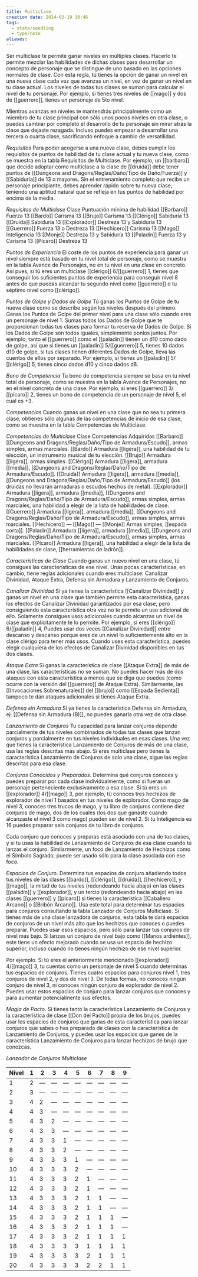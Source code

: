 ```yaml
---
title: Multiclase
creation date: 2024-02-19 10:46
tags:
  - state/seedling
  - type/note
aliases:
---
```

Ser multiclase te permite ganar niveles en múltiples clases. Hacerlo te permite mezclar las habilidades de dichas clases para desarrollar un concepto de personaje que se distingue
de uno basado en las opciones normales de clase. 
Con esta regla, tú tienes la opción de ganar un nivel en una nueva clase cada vez que avanzas un nivel, en vez de ganar un nivel en tu clase actual. Los niveles de todas tus clases se suman para
calcular el nivel de tu personaje. 
Por ejemplo, si tienes tres niveles de [[mago]] y dos de [[guerrero]], tienes un personaje de 5to nivel.

Mientras avanzas en niveles te mantendrás principalmente como un miembro de tu clase principal con sólo unos pocos niveles en otra clase, o puedes cambiar por completo el desarrollo de tu personaje sin mirar atrás la clase que dejaste rezagada. Incluso puedes empezar a desarrollar una tercera o cuarta clase, sacrificando enfoque a cambio de versatilidad.

*Requisitos*
Para poder acogerse a una nueva clase, debes cumplir los requisitos de puntos de habilidad de tu clase actual y tu nueva clase, como se muestra en la tabla Requisitos de Multiclase.
Por ejemplo, un [[barbaro]] que decide adoptar como multiclase a la clase de [[druida]] debe tener puntos de [[Dungeons and Dragons/Reglas/Daño/Tipo de Daño/Fuerza]] y [[Sabiduría]] de 13 o mayores. Sin el entrenamiento completo que recibe
un personaje principiante, debes aprender rápido sobre tu nueva clase, teniendo una aptitud natural que se refleja en tus puntos de habilidad por encima de la media.

*Requisitos de Multiclase*
Clase                     Puntuación mínima de habilidad
[[Barbaro]]                  Fuerza 13
[[Bardo]]                     Carisma 13
[[Brujo]]                      Carisma 13
[[Clérigo]]                   Sabiduría 13
[[Druida]]                    Sabiduría 13
[[Explorador]]             Destreza 13 y Sabiduría 13
[[Guerrero]]                Fuerza 13 o Destreza 13
[[Hechicero]]              Carisma 13
[[Mago]]                      Inteligencia 13
[[Monje]]                     Destreza 13 y Sabiduría 13
[[Paladín]]                   Fuerza 13 y Carisma 13
[[Pícaro]]                     Destreza 13


*Puntos de Experiencia*
El coste de los puntos de experiencia para ganar un nivel siempre está basado en tu nivel total de personaje, como se muestra en la tabla Avance de Personajes, no en tu nivel en una clase en concreto.
Así pues, si tú eres un multiclase [[clérigo]] 6/[[guerrero]] 1, tienes que conseguir los suficientes puntos de experiencia para conseguir nivel 8 antes de que puedas alcanzar tu segundo nivel como [[guerrero]] o tu séptimo nivel como [[clérigo]].

*Puntos de Golpe y Dados de Golpe*
Tú ganas los Puntos de Golpe de tu nueva clase como se describe según los niveles después del primero. Ganas los Puntos de Golpe del primer nivel para una clase sólo cuando eres
un personaje de nivel 1.
Sumas todos los Dados de Golpe que te proporcionan todas tus clases para formar tu reserva de Dados de Golpe. Si los Dados de Golpe son todos iguales, simplemente ponlos juntos. 
Por ejemplo, tanto el [[guerrero]] como el [[paladín]] tienen un d10 como dado de golpe, así que si tienes un [[paladín]] 5/[[guerrero]] 5, tienes 10 dados d10 de golpe, si tus clases tienen diferentes Dados de Golpe, lleva las cuentas de ellos por separado. Por ejemplo, si tienes un [[paladín]] 5/ [[clérigo]] 5, tienes cinco dados d10 y cinco dados d8.

*Bono de Competencia*
Tu bono de competencia siempre se basa en tu nivel total de personaje, como se muestra en la tabla Avance de Personajes, no en el nivel concreto de una clase. Por ejemplo, si eres [[guerrero]] 3/ [[pícaro]] 2, tienes un bono de competencia de un personaje de nivel 5, el cual es +3.

*Competencias*
Cuando ganas un nivel en una clase que no sea tu primera clase, obtienes sólo algunas de las competencias de inicio de esa clase, como se muestra en la tabla Competencias de Multiclase.

*Competencias de Multiclase*
Clase                           Competencias Adquiridas
[[Barbaro]]                        [[Dungeons and Dragons/Reglas/Daño/Tipo de Armadura/Escudo]], armas simples, armas marciales.
[[Bardo]]                           Armadura [[ligera]], una habilidad de tu elección, un instrumento musical de tu                                       elección.
[[Brujo]]                            Armadura [[ligera]], armas simples.
[[Clérigo]]                         Armadura [[ligera]], armadura [[media]], [[Dungeons and Dragons/Reglas/Daño/Tipo de Armadura/Escudo]].
[[Druida]]                          Armadura [[ligera]], armadura [[media]], [[Dungeons and Dragons/Reglas/Daño/Tipo de Armadura/Escudo]] (los druidas no llevarán                                                      armaduras o escudos hechos de metal).
[[Explorador]]                   Armadura [[ligera]], armadura [[media]], [[Dungeons and Dragons/Reglas/Daño/Tipo de Armadura/Escudo]], armas simples, armas                                                       marciales, una habilidad a elegir de la lista de habilidades de clase.
[[Guerrero]]                      Armadura [[ligera]], armadura [[media]], [[Dungeons and Dragons/Reglas/Daño/Tipo de Armadura/Escudo]], armas simples, armas marciales.
[[Hechicero]]                    —
[[Mago]]                            —
[[Monje]]                          Armas simples, [[espada corta]].
[[Paladín]]                        Armadura [[ligera]], armadura [[media]], [[Dungeons and Dragons/Reglas/Daño/Tipo de Armadura/Escudo]], armas simples, armas marciales.
[[Pícaro]]                          Armadura [[ligera]], una habilidad a elegir de la lista de habilidades de clase,                                           [[herramientas de ladrón]].


*Características de Clase*
Cuando ganas un nuevo nivel en una clase, tú consigues las características de ese nivel. Unas pocas características, en cambio, tiene reglas adicionales cuando eres multiclase: 
Canalizar Divinidad, Ataque Extra, Defensa sin Armadura y Lanzamiento de Conjuros.

*Canalizar Divinidad*
Si ya tienes la característica [[Canalizar Divinidad]] y ganas un nivel en una clase que también permite esta característica, ganas los efectos de Canalizar Divinidad garantizados por esa
clase, pero consiguiendo esta característica otra vez no te permite un uso adicional de ello. Solamente consigues usos adicionales cuando alcanzas un nivel de clase que explícitamente te lo permite. 
Por ejemplo, si eres [[clérigo]] 6/[[paladín]] 4, Puedes usar dos veces [[Canalizar Divinidad]] entre descanso y descanso porque eres de un nivel lo suficientemente alto en la clase clérigo para tener más usos. 
Cuando uses esta característica, puedes elegir cualquiera de los efectos de Canalizar Divinidad disponibles en tus dos clases.

*Ataque Extra*
Si ganas la característica de clase [[Ataque Extra]] de más de una clase, las características no se suman. No puedes hacer más de dos ataques con esta característica a menos que se diga que puedes (como ocurre con la versión del [[guerrero]] de Ataque Extra). 
Similarmente, las [[Invocaciones Sobrenaturales]] del [[brujo]] como [[Espada Sedienta]] tampoco te dan ataques adicionales si tienes Ataque Extra.

*Defensa sin Armadura*
Si ya tienes la característica Defensa sin Armadura, ej: [[Defensa sin Armadura (B)]], no puedes ganarla otra vez de otra clase.

*Lanzamiento de Conjuros*
Tu capacidad para lanzar conjuros depende parcialmente de tus niveles combinados de todas tus clases que lanzan conjuros y parcialmente en tus niveles individuales en esas clases.
Una vez que tienes la característica Lanzamiento de Conjuros de más de una clase, usa las reglas descritas más abajo. 
Si eres multiclase pero tienes la característica Lanzamiento de Conjuros de solo una clase, sigue las reglas descritas para esa clase.

*Conjuros Conocidos y Preparados*. Determina qué conjuros conoces y puedes preparar por cada clase individualmente, como si fueras un personaje perteneciente exclusivamente a esa clase. 
Si tú eres un [[explorador]] 4/[[mago]] 3, por ejemplo, tú conoces tres hechizos de explorador de nivel 1
basados en tus niveles de explorador. Como mago de nivel 3, conoces tres trucos de mago, y tu libro de conjuros contiene diez conjuros de mago, dos de los cuales (los dos que ganaste cuando alcanzaste el nivel 3 como mago) pueden ser de nivel 2. Si tu Inteligencia es 16 puedes preparar seis conjuros de tu libro de conjuros.

Cada conjuro que conoces y preparas está asociado con una de tus clases, y si tu usas la habilidad de Lanzamiento de Conjuros de esa clase cuando tú lanzas el conjuro. Similarmente, un foco de Lanzamiento de Hechizos como el Símbolo Sagrado, puede ser usado sólo para la clase asociada con ese foco.

*Espacios de Conjuro*. Determina tus espacios de conjuro añadiendo todos tus niveles de las clases [[bardo]], [[clérigo]], [[druida]], [[hechicero]], y [[mago]], la mitad de tus niveles (redondeando hacia abajo) en las clases [[paladín]] y [[explorador]], y un tercio (redondeando hacia abajo) en las clases [[guerrero]] y [[pícaro]] si tienes la característica [[Caballero Arcano]] o [[Bribón Arcano]]. 
Usa este total para determinar tus espacios para conjuros consultando la tabla Lanzador de Conjuros Multiclase.
Si tienes más de una clase lanzadora de conjuros, esta tabla te dará espacios de conjuros de un nivel más alto que los hechizos que conoces o puedes preparar. Puedes usar esos espacios, pero sólo para lanzar tus conjuros de nivel más bajo. Si lanzas un conjuro de nivel bajo como [[Manos ardientes]], este tiene un efecto mejorado cuando se usa un espacio de hechizo superior, incluso cuando no tienes ningún hechizo de ese nivel superior.

Por ejemplo. Si tú eres el anteriormente mencionado [[explorador]] 4/[[mago]] 3, tu cuentas como un personaje de nivel 5 cuando determinas tus espacios de conjuros. Tienes cuatro espacios para conjuros nivel 1, tres conjuros de nivel 2, y dos de nivel 3. De todas formas, no conoces ningún conjuro de nivel 3, ni conoces ningún conjuro de explorador de nivel 2.
Puedes usar estos espacios de conjuro para lanzar conjuros que conoces y para aumentar potencialmente sus efectos.

*Magia de Pacto*. Si tienes tanto la característica Lanzamiento de Conjuros y la característica de clase [[Don del Pacto]] propia de los brujos, puedes usar los espacios de conjuros que ganas de esta característica para lanzar conjuros que sabes o has preparado de clases con la característica de
Lanzamiento de Conjuros, y puedes usar los espacios que ganes de la característica Lanzamiento de Conjuros para lanzar hechizos de brujo que conozcas.

*Lanzador de Conjuros Multiclase*

| Nivel | 1   | 2   | 3   | 4   | 5   | 6   | 7   | 8   | 9   |
| ----- | --- | --- | --- | --- | --- | --- | --- | --- | --- |
| 1     | 2   | —   | —   | —   | —   | —   | —   | —   | —   |
| 2     | 3   | —   | —   | —   | —   | —   | —   | —   | —   |
| 3     | 4   | 2   | —   | —   | —   | —   | —   | —   | —   |
| 4     | 4   | 3   | —   | —   | —   | —   | —   | —   | —   |
| 5     | 4   | 3   | 2   | —   | —   | —   | —   | —   | —   |
| 6     | 4   | 3   | 3   | —   | —   | —   | —   | —   | —   |
| 7     | 4   | 3   | 3   | 1   | —   | —   | —   | —   | —   |
| 8     | 4   | 3   | 3   | 2   | —   | —   | —   | —   | —   |
| 9     | 4   | 3   | 3   | 3   | 1   | —   | —   | —   | —   |
| 10    | 4   | 3   | 3   | 3   | 2   | —   | —   | —   | —   |
| 11    | 4   | 3   | 3   | 3   | 2   | 1   | —   | —   | —   |
| 12    | 4   | 3   | 3   | 3   | 2   | 1   | —   | —   | —   |
| 13    | 4   | 3   | 3   | 3   | 2   | 1   | 1   | —   | —   |
| 14    | 4   | 3   | 3   | 3   | 2   | 1   | 1   | —   | —   |
| 15    | 4   | 3   | 3   | 3   | 2   | 1   | 1   | 1   | —   |
| 16    | 4   | 3   | 3   | 3   | 2   | 1   | 1   | 1   | —   |
| 17    | 4   | 3   | 3   | 3   | 2   | 1   | 1   | 1   | 1   |
| 18    | 4   | 3   | 3   | 3   | 3   | 1   | 1   | 1   | 1   |
| 19    | 4   | 3   | 3   | 3   | 3   | 2   | 1   | 1   | 1   |
| 20    | 4   | 3   | 3   | 3   | 3   | 2   | 2   | 1   | 1   |


